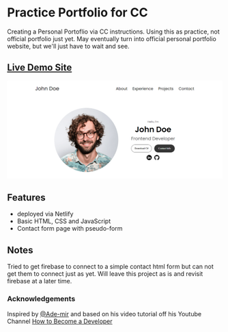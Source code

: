 # Practice Portfolio for CC
Creating a Personal Portoflio via CC instructions. Using this as practice, not official portfolio just yet. May eventually turn into official personal portfolio website, but we'll just have to wait and see.

## <a href="https://cc-practice-portfolio.netlify.app/">Live Demo Site</a>
<kbd><a href="https://cc-practice-portfolio.netlify.app/"><img src="./assets/img/screenshot-ld.png" alt="screenshot of live demo site"></a></kbd>

## Features
- deployed via Netlify
- Basic HTML, CSS and JavaScript
- Contact form page with pseudo-form

## Notes
Tried to get firebase to connect to a simple contact html form but can not get them to connect just as yet. Will leave this project as is and revisit firebase at a later time.

### Acknowledgements
Inspired by <a href="https://github.com/Ade-mir">@Ade-mir</a> and based on his video tutorial off his Youtube Channel <a href="https://youtu.be/ldwlOzRvYOU">How to Become a Developer</a>
